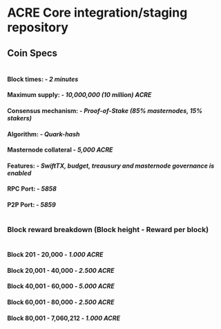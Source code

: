 # ACRE Core integration/staging repository

## Coin Specs

#

#### Block times: - *2 minutes* 
#### Maximum supply: - *10,000,000 (10 million) ACRE*
#### Consensus mechanism: - *Proof-of-Stake (85% masternodes, 15% stakers)*
#### Algorithm: - *Quark-hash* 
#### Masternode collateral - *5,000 ACRE*  
#### Features: - *SwiftTX, budget, treausury and masternode governance is enabled* 
#### RPC Port: - *5858* 
#### P2P Port: - *5859* 

#

### Block reward breakdown (Block height - Reward per block)
#
#### Block 201 - 20,000	  -   *1.000 ACRE*

#### Block 20,001 - 40,000   -   *2.500 ACRE*

#### Block 40,001 - 60,000  -   *5.000 ACRE*

#### Block 60,001 - 80,000  -   *2.500 ACRE*

#### Block 80,001 - 7,060,212  -  *1.000 ACRE*


